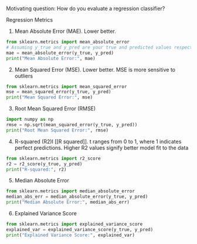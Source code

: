 Motivating question: How do you evaluate a regression classifier?

Regression Metrics

1. Mean Absolute Error (MAE). Lower better.

```python
from sklearn.metrics import mean_absolute_error
# Assuming y_true and y_pred are your true and predicted values respectively
mae = mean_absolute_error(y_true, y_pred)
print("Mean Absolute Error:", mae)
```

2. Mean Squared Error (MSE). Lower better. MSE is more sensitive to outliers

```python
from sklearn.metrics import mean_squared_error
mse = mean_squared_error(y_true, y_pred)
print("Mean Squared Error:", mse)
```

3. Root Mean Squared Error (RMSE)

```python
import numpy as np
rmse = np.sqrt(mean_squared_error(y_true, y_pred))
print("Root Mean Squared Error:", rmse)
```

4. R-squared (R2)I [[R squared]]. t ranges from 0 to 1, where 1 indicates perfect predictions. Higher R2 values signify better model fit to the data

```python
from sklearn.metrics import r2_score
r2 = r2_score(y_true, y_pred)
print("R-squared:", r2)
```

5. Median Absolute Error

```python
from sklearn.metrics import median_absolute_error
median_abs_err = median_absolute_error(y_true, y_pred)
print("Median Absolute Error:", median_abs_err)
```

6. Explained Variance Score

```python
from sklearn.metrics import explained_variance_score
explained_var = explained_variance_score(y_true, y_pred)
print("Explained Variance Score:", explained_var)
```